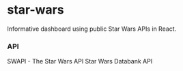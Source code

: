 # star-wars
Informative dashboard using public Star Wars APIs in React.

### API
SWAPI - The Star Wars API
Star Wars Databank API
